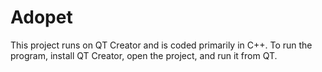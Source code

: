 # Adopet

This project runs on QT Creator and is coded primarily in C++. To run the program, install QT Creator, open the project, and run it from QT. 


